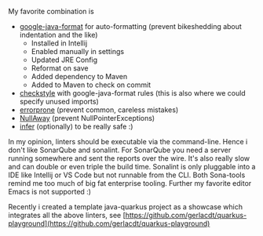 My favorite combination is

- [google-java-format](https://github.com/google/google-java-format) for auto-formatting (prevent bikeshedding about indentation and the like)
	- Installed in Intellij
	- Enabled manually in settings
	- Updated JRE Config
	- Reformat on save
	- Added dependency to Maven
	- Added to Maven to check on commit
- [checkstyle](https://maven.apache.org/plugins/maven-checkstyle-plugin/index.html) with google-java-format rules (this is also where we could specify unused imports)
- [errorprone](https://errorprone.info/) (prevent common, careless mistakes)
- [NullAway](https://github.com/uber/NullAway) (prevent NullPointerExceptions)
- [infer](https://fbinfer.com/) (optionally) to be really safe :)

In my opinion, linters should be executable via the command-line. Hence i don't like SonarQube and sonalint. For SonarQube you need a server running somewhere and sent the reports over the wire. It's also really slow and can double or even triple the build time. Sonalint is only pluggable into a IDE like Intellij or VS Code but not runnable from the CLI. Both Sona-tools remind me too much of big fat enterprise tooling. Further my favorite editor Emacs is not supported :)

Recently i created a template java-quarkus project as a showcase which integrates all the above linters, see [https://github.com/gerlacdt/quarkus-playground](https://github.com/gerlacdt/quarkus-playground)